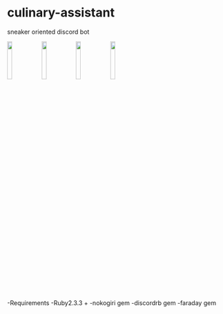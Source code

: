# culinary-assistant
sneaker oriented discord bot 

<img src="http://i.imgur.com/scOx4HZ.png" width="15%"></img> <img src="http://i.imgur.com/lMNy9wp.png" width="15%"></img> <img src="http://i.imgur.com/attYrMN.png" width="15%"></img> <img src="http://i.imgur.com/YXS8gWp.png" width="15%"></img> 



-Requirements
 -Ruby2.3.3 +
 -nokogiri gem
 -discordrb gem
 -faraday gem
 
 
 
 
